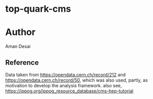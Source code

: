 # top-quark-cms

# Author

Aman Desai

## Reference

Data taken from https://opendata.cern.ch/record/212 and https://opendata.cern.ch/record/50, which was also used, partly, as motivation to develop the analysis framework.
also see, https://ippog.org/ippog_resource_database/cms-hep-tutorial
